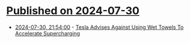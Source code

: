 # [Published on 2024-07-30](index.md)

* [2024-07-30, 21:54:00](https://soylentnews.org/article.pl?sid=24/07/30/0150245&from=rss) - [Tesla Advises Against Using Wet Towels To Accelerate Supercharging](https://soylentnews.org/article.pl?sid=24/07/30/0150245&from=rss)
